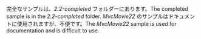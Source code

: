 <span data-ttu-id="ec263-101">完全なサンプルは、*2.2-completed* フォルダーにあります。</span><span class="sxs-lookup"><span data-stu-id="ec263-101">The completed sample is in the *2.2-completed* folder.</span></span> <span data-ttu-id="ec263-102">*MvcMovie22* のサンプルはドキュメントに使用されますが、不便です。</span><span class="sxs-lookup"><span data-stu-id="ec263-102">The *MvcMovie22* sample is used for documentation and is difficult to use.</span></span>